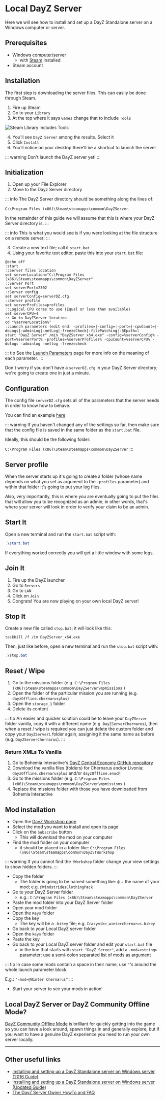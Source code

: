 # Local DayZ Server

Here we will see how to install and set up a DayZ Standalone server on a Windows computer or server.


## Prerequisites
- Windows computer/server
  - with [Steam](https://store.steampowered.com/) installed
- Steam account

## Installation
The first step is downloading the server files. This can easily be done through Steam.

1. Fire up Steam
2. Go to your `Library`
3. At the top where it says `Games` change that to include `Tools`

![Steam Library includes Tools](./steam-library-tools.jpg)

4. You'll see `DayZ Server` among the results. Select it
5. Click `Install`
6. You'll notice on your desktop there'll be a shortcut to launch the server

::: warning
Don't launch the DayZ server yet!
:::

## Initialization

1. Open up your File Explorer
2. Move to the Dayz Server directory

::: info
The DayZ Server directory should be something along the lines of:

`C:\Program Files (x86)\Steam\steamapps\common\DayZServer`.

In the remainder of this guide we will assume that this is where your DayZ Server directory is.
:::

::: info
This is what you would see is if you were looking at the file structure on a remote server; 
:::

3. Create a new text file; call it `start.bat`
4. Using your favorite text editor, paste this into your `start.bat` file:

```batch
@echo off
:start
::Server files location
set serverLocation="C:\Program Files (x86)\Steam\steamapps\common\DayZServer"
::Server Port
set serverPort=2302
::Server config
set serverConfig=serverDZ.cfg
::Server profile
set serverProfiles=profiles
::Logical CPU cores to use (Equal or less than available)
set serverCPU=4
:: Go to DayZServer location
cd "%serverLocation%"
::Launch parameters (edit end: -profiles=|-config=|-port=|-cpuCount=|-doLogs|-adminLog|-netLog|-freezeCheck|-filePatching|-BEpath=)
start "DayZ Server" /min "DayZServer_x64.exe" -config=%serverConfig% -port=%serverPort% -profiles=%serverProfiles% -cpuCount=%serverCPU% -dologs -adminlog -netlog -freezecheck
```

::: tip
See the [Launch Parameters](./launch-parameters) page for more info on the meaning of each parameter.
:::

Don't worry if you don't have a `serverDZ.cfg` in your DayZ Server directory; we're going to create one in just a minute.

## Configuration
The config file `serverDZ.cfg` sets all of the parameters that the server needs in order to know how to behave.

You can find an example [here](./configuration-file#configuration)

::: warning
If you haven't changed any of the settings so far, then make sure that the config file is saved in the same folder as the `start.bat` file.

Ideally, this should be the following folder:

`C:\Program Files (x86)\Steam\steamapps\common\DayZServer`
:::

## Server profile
When the server starts up it's going to create a folder (whose name depends on what you set as argument to
the `-profiles` parameter) and within that folder it's going to put your log files.

Also, very importantly, this is where you are eventually going to put
the files that will allow you to be recognized as an admin; in other words, that's where your server
will look in order to verify your claim to be an admin.

## Start It

Open a new terminal and run the `start.bat` script with:
```powershell
.\start.bat
```
If everything worked correctly you will get a little window with some logs.

## Join It

1. Fire up the DayZ launcher
2. Go to `Servers`
3. Go to `LAN`
4. Click on `Join`
5. Congrats! You are now playing on your own local DayZ server!

## Stop It

Create a new file called `stop.bat`; it will look like this:
```batch
taskkill /f /im DayZServer_x64.exe
```

Then, just like before, open a new terminal and run the `stop.bat` script with:
```powershell
.\stop.bat
```

## Reset / Wipe 
1. Go to the missions folder (e.g. `C:\Program Files (x86)\Steam\steamapps\common\DayZServer\mpmissions` )
2. Open the folder of the particular mission you are running (e.g. `dayzOffline.chernarusplus`)
3. Open the `storage_1` folder
4. Delete its content

::: tip
An easier and quicker solution could be to leave your `DayZServer` folder vanilla, copy it with a different name (e.g. `DayZServerChernarus`), then when a
reset / wipe is required you can just delete the custom folder and copy your `DayZServer1` folder again, assigning it the same name as before
(e.g. `DayZServerChernarus`).
:::

### Return XMLs To Vanilla
1. Go to Bohemia Interactive's [DayZ Central Economy GitHub repository](https://github.com/BohemiaInteractive/DayZ-Central-Economy)
2. Download the vanilla files (folders) for Chernarus and/or Livonia: `dayzOffline.chernarusplus` and/or `dayzOffline.enoch`
3. Go to the missions folder (e.g. `C:\Program Files (x86)\Steam\steamapps\common\DayZServer\mpmissions` )
4. Replace the missions folder with those you have downloaded from Bohemia Interactive

## Mod installation

- Open the [DayZ Workshop page](https://steamcommunity.com/app/221100/workshop/).
- Select the mod you want to install and open its page
- Click on the `Subscribe` button
  - This will download the mod on your computer
- Find the mod folder on your computer
  - it should be placed in a folder like: `C:\Program Files (x86)\Steam\steamapps\common\DayZ\!Workshop`

::: warning
If you cannot find the `!Workshop` folder change your view settings to show hidden folders.
:::

- Copy the folder
  - The folder is going to be named something like: `@` + the name of your mod; e.g. `@WindstridesClothingPack`
- Go to your DayZ Server folder
  - e.g.: `C:\Program Files (x86)\Steam\steamapps\common\DayZServer`
- Paste the mod folder into your DayZ Server folder
- Open your mod folder
- Open the `Keys` folder
- Copy the key
  - The key will be a `.bikey` file; e.g. `Crazymike_winterchernarus.bikey`
- Go back to your Local DayZ server folder
- Open the `keys` folder
- Paste the key
- Go back to your Local DayZ server folder and edit your `start.bat` file
  - in the line that starts with `start "DayZ Server"`, add a `-mod=<string>` parameter; use a semi-colon separated list of mods as argument

::: tip
In case some mods contain a space in their name, use `"`'s around the whole launch parameter block.

E.g.: `"-mod=@Winter Chernarus"`
:::

- Start your server to see your mods in action!

## Local DayZ Server or DayZ Community Offline Mode?
[DayZ Community Offline Mode](https://github.com/Arkensor/DayZCommunityOfflineMode) is brilliant for quickly getting into the game so you can have a look around, spawn things in and generally explore, but if you want to have a genuine DayZ experience you need to run your
own server locally. 

---

## Other useful links
- [Installing and setting up a DayZ Standalone server on Windows server (2016 Guide)](https://write.corbpie.com/installing-and-setting-up-a-dayz-standalone-server-on-windows-server-2016-guide/)
- [Installing and setting up a DayZ Standalone server on Windows server (Updated Guide)](https://write.corbpie.com/dayz-server-setup-and-install-on-windows-server-2019-with-steamcmd/)
- [The DayZ Server Owner HowTo and FAQ](https://www.reddit.com/r/dayz/comments/9hamlp/the_dayz_server_owner_howto_and_faq/)
